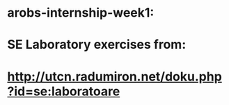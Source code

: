 # arobs-internship-week1:
# SE Laboratory exercises from: 
# http://utcn.radumiron.net/doku.php?id=se:laboratoare
